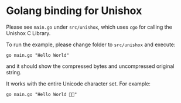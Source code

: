 # Golang binding for Unishox

Please see `main.go` under `src/unishox`, which uses `cgo` for calling the Unishox C Library.

To run the example, please change folder to `src/unishox` and execute:

```
go main.go "Hello World"
```

and it should show the compressed bytes and uncompressed original string.

It works with the entire Unicode character set. For example:

```
go main.go "Hello World 🙂🙂"
```

